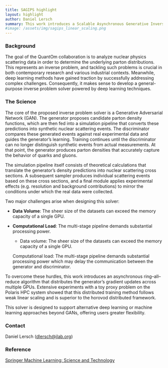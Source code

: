 ```yaml
---
title: SAGIPS highlight
layout: highlight
author: Daniel Lersch
summary: This work introduces a Scalable Asynchronous Generative Inverse Problem Solver (SAGIPS) on high-performance computing systems. The resulting workflow utilizes an asynchronous ring-allreduce algorithm to transfer the gradients of a GAN generator network across multiple GPUs. Experiments with a scientific proxy application demonstrate that SAGIPS shows near linear weak scaling. The observed convergence quality is comparable to traditional methods. The approach presented here allows leveraging Generative Adverserial Network across multiple GPUs, promising advancements in solving complex inverse problems at scale.
#image: /assets/img/sagips_linear_scaling.png
---
```


### Background

The goal of the QuantOm collaboration is to analyze nuclear physics scattering data in order to determine the underlying parton distributions. This represents an inverse problem, and tackling such problems is crucial in both contemporary research and various industrial contexts. Meanwhile, deep learning methods have gained traction by successfully addressing complex challenges. Consequently, it makes sense to develop a general-purpose inverse problem solver powered by deep learning techniques.

### The Science

The core of the proposed inverse problem solver is a Generative Adversarial Network (GAN). The generator proposes candidate parton density functions, which are then fed into a simulation pipeline that converts these predictions into synthetic nuclear scattering events. The discriminator compares these generated events against real experimental data and guides the generator’s learning. Training continues until the discriminator can no longer distinguish synthetic events from actual measurements. At that point, the generator produces parton densities that accurately capture the behavior of quarks and gluons.

The simulation pipeline itself consists of theoretical calculations that translate the generator’s density predictions into nuclear scattering cross sections. A subsequent sampler produces individual scattering events based on these cross sections, and a final module applies experimental effects (e.g. resolution and background contributions) to mirror the conditions under which the real data were collected.

Two major challenges arise when designing this solver:
 - **Data Volume**: The sheer size of the datasets can exceed the memory capacity of a single GPU.
 - **Computational Load**: The multi-stage pipeline demands substantial processing power.

    - Data volume: The sheer size of the datasets can exceed the memory capacity of a single GPU.

    Computational load: The multi-stage pipeline demands substantial processing power which may delay the communication between the generator and discriminator. 

To overcome these hurdles, this work introduces an asynchronous ring–all–reduce algorithm that distributes the generator’s gradient updates across multiple GPUs. Extensive experiments with a toy proxy problem on the Polaris HPC system showed that this distributed training method follows weak linear scaling and is superior to the horovod distributed framework. 

This solver is designed to support alternative deep learning or machine learning approaches beyond GANs, offering users greater flexibility.

### Contact

Daniel Lersch (<dlersch@jlab.org>)

### Reference

[Springer Machine Learning: Science and Technology](https://iopscience.iop.org/article/10.1088/2632-2153/adc8fb)
